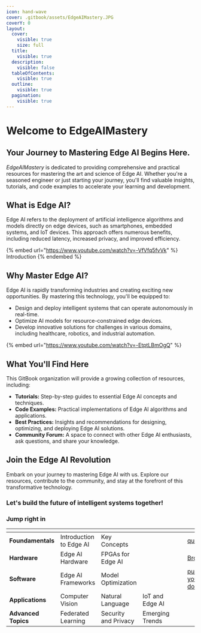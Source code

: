 ```yaml
---
icon: hand-wave
cover: .gitbook/assets/EdgeAIMastery.JPG
coverY: 0
layout:
  cover:
    visible: true
    size: full
  title:
    visible: true
  description:
    visible: false
  tableOfContents:
    visible: true
  outline:
    visible: true
  pagination:
    visible: true
---
```


# Welcome to EdgeAIMastery

## Your Journey to Mastering Edge AI Begins Here.

_EdgeAIMastery_ is dedicated to providing comprehensive and practical resources for mastering the art and science of Edge AI. Whether you're a seasoned engineer or just starting your journey, you'll find valuable insights, tutorials, and code examples to accelerate your learning and development.

## What is Edge AI?

Edge AI refers to the deployment of artificial intelligence algorithms and models directly on edge devices, such as smartphones, embedded systems, and IoT devices. This approach offers numerous benefits, including reduced latency, increased privacy, and improved efficiency.

{% embed url="https://www.youtube.com/watch?v=-VfVfq5fvVk" %}
Introduction
{% endembed %}

## Why Master Edge AI?

Edge AI is rapidly transforming industries and creating exciting new opportunities. By mastering this technology, you'll be equipped to:

* Design and deploy intelligent systems that can operate autonomously in real-time.
* Optimize AI models for resource-constrained edge devices.
* Develop innovative solutions for challenges in various domains, including healthcare, robotics, and industrial automation.

{% embed url="https://www.youtube.com/watch?v=-EtptLBmOgQ" %}

## What You'll Find Here

This GitBook organization will provide a growing collection of resources, including:

* **Tutorials:** Step-by-step guides to essential Edge AI concepts and techniques.
* **Code Examples:** Practical implementations of Edge AI algorithms and applications.
* **Best Practices:** Insights and recommendations for designing, optimizing, and deploying Edge AI solutions.
* **Community Forum:** A space to connect with other Edge AI enthusiasts, ask questions, and share your knowledge.

## Join the Edge AI Revolution

Embark on your journey to mastering Edge AI with us. Explore our resources, contribute to the community, and stay at the forefront of this transformative technology.

### Let's build the future of intelligent systems together!

### Jump right in

<table data-view="cards"><thead><tr><th></th><th></th><th></th><th></th><th data-hidden data-card-cover data-type="files"></th><th data-hidden></th><th data-hidden data-card-target data-type="content-ref"></th></tr></thead><tbody><tr><td><strong>Foundamentals</strong></td><td>Introduction to Edge AI</td><td>Key Concepts</td><td></td><td></td><td></td><td><a href="getting-started/quickstart.md">quickstart.md</a></td></tr><tr><td><strong>Hardware</strong></td><td>Edge AI Hardware</td><td>FPGAs for Edge AI</td><td></td><td></td><td></td><td><a href="broken-reference">Broken link</a></td></tr><tr><td><strong>Software</strong></td><td>Edge AI Frameworks</td><td>Model Optimization</td><td></td><td></td><td></td><td><a href="getting-started/publish-your-docs.md">publish-your-docs.md</a></td></tr><tr><td><strong>Applications</strong></td><td>Computer Vision</td><td>Natural Language </td><td>IoT and Edge AI</td><td></td><td></td><td></td></tr><tr><td><strong>Advanced Topics</strong></td><td>Federated Learning</td><td>Security and Privacy</td><td>Emerging Trends</td><td></td><td></td><td></td></tr></tbody></table>
